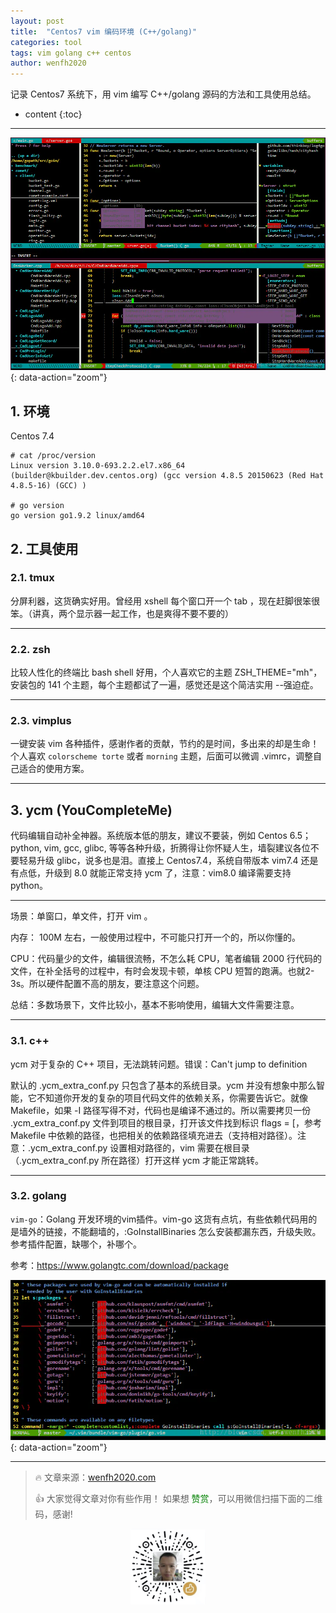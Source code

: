 ```yaml
---
layout: post
title:  "Centos7 vim 编码环境 (C++/golang)"
categories: tool
tags: vim golang c++ centos
author: wenfh2020
---
```


记录 Centos7 系统下，用 vim 编写 C++/golang 源码的方法和工具使用总结。



* content
{:toc}

---

![效果图](/images/2020-04-22-13-31-34.png){: data-action="zoom"}

## 1. 环境

Centos 7.4

```shell
# cat /proc/version
Linux version 3.10.0-693.2.2.el7.x86_64 (builder@kbuilder.dev.centos.org) (gcc version 4.8.5 20150623 (Red Hat 4.8.5-16) (GCC) )

# go version
go version go1.9.2 linux/amd64
```

## 2. 工具使用

### 2.1. tmux

分屏利器，这货确实好用。曾经用 xshell 每个窗口开一个 tab ，现在赶脚很笨很笨。（讲真，两个显示器一起工作，也是爽得不要不要的）

---

### 2.2. zsh

比较人性化的终端比 bash shell 好用，个人喜欢它的主题 ZSH_THEME="mh"，安装包的 141 个主题，每个主题都试了一遍，感觉还是这个简洁实用 --强迫症。

---

### 2.3. vimplus

一键安装 vim 各种插件，感谢作者的贡献，节约的是时间，多出来的却是生命！个人喜欢 `colorscheme torte` 或者 `morning` 主题，后面可以微调 .vimrc，调整自己适合的使用方案。

---

## 3. ycm (YouCompleteMe)

代码编辑自动补全神器。系统版本低的朋友，建议不要装，例如 Centos 6.5； python, vim, gcc, glibc, 等等各种升级，折腾得让你怀疑人生，墙裂建议各位不要轻易升级 glibc，说多也是泪。直接上 Centos7.4，系统自带版本 vim7.4 还是有点低，升级到 8.0 就能正常支持 ycm 了，注意：vim8.0 编译需要支持 python。

---

场景：单窗口，单文件，打开 vim 。

内存： 100M 左右，一般使用过程中，不可能只打开一个的，所以你懂的。

CPU：代码量少的文件，编辑很流畅，不怎么耗 CPU，笔者编辑 2000 行代码的文件，在补全括号的过程中，有时会发现卡顿，单核 CPU 短暂的跑满。也就2-3s。所以硬件配置不高的朋友，要注意这个问题。

总结：多数场景下，文件比较小，基本不影响使用，编辑大文件需要注意。

---

### 3.1. c++

ycm 对于复杂的 C++ 项目，无法跳转问题。错误：Can't jump to definition

默认的  .ycm_extra_conf.py 只包含了基本的系统目录。ycm 并没有想象中那么智能，它不知道你开发的复杂的项目代码文件的依赖关系，你需要告诉它。就像 Makefile，如果 -I 路径写得不对，代码也是编译不通过的。所以需要拷贝一份 .ycm_extra_conf.py 文件到项目的根目录，打开该文件找到标识 flags = [，参考 Makefile 中依赖的路径，也把相关的依赖路径填充进去（支持相对路径）。注意：.ycm_extra_conf.py 设置相对路径的，vim 需要在根目录（.ycm_extra_conf.py 所在路径）打开这样 ycm 才能正常跳转。

---

### 3.2. golang

`vim-go`：Golang 开发环境的vim插件。vim-go 这货有点坑，有些依赖代码用的是墙外的链接，不能翻墙的，:GoInstallBinaries 怎么安装都漏东西，升级失败。参考插件配置，缺哪个，补哪个。

参考：https://www.golangtc.com/download/package

![golang 编译依赖配置](/images/2020-04-22-13-30-01.png){: data-action="zoom"}

---

> 🔥 文章来源：[wenfh2020.com](https://wenfh2020.com/)
>
> 👍 大家觉得文章对你有些作用！ 如果想 <font color=green>赞赏</font>，可以用微信扫描下面的二维码，感谢!
<div align=center><img src="/images/2020-08-06-15-49-47.png" width="120"/></div>